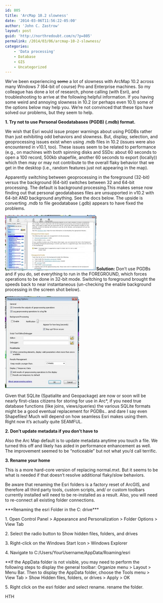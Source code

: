```yaml
---
id: 805
title: 'ArcMap 10.2 slowness'
date: '2014-03-06T11:56:22-05:00'
author: 'John C. Zastrow'
layout: post
guid: 'http://northredoubt.com/n/?p=805'
permalink: /2014/03/06/arcmap-10-2-slowness/
categories:
    - 'Data processing'
    - Database
    - GIS
    - Uncategorized
---
```


We’ve been experiencing <del>some</del> a lot of slowness with ArcMap 10.2 across many Windows 7 (64-bit of course) Pro and Enterprise machines. So my colleague has done a lot of research, phone calling (with Esri), and troubleshooting to arrive at the following helpful information. If you having some weird and annoying slowness in 10.2 (or perhaps even 10.1) some of the options below may help you. We’re not convinced that these tips have solved our problems, but they seem to help.

**1. Try not to use Personal Geodatabases (PGDB) (.mdb) format.**

We wish that Esri would issue proper warnings about using PGDBs rather than just exhibiting odd behaviors and slowness. But, display, selection, and geoprocessing issues exist when using .mdb files in 10.2 (issues were also encountered in v10.1, too). These issues seem to be related to performance (e.g., on machines with both spinning disks and SSDs: about 60 seconds to open a 100 record, 500kb shapefile, another 60 seconds to export (locally)) which then may or may not contribute to the overall flaky behavior that we get in the desktop (i.e., random features just not appearing in the map).

Apparently switching between geoprocessing in the foreground (32-bit) versus the background (64-bit) switches between 32 and 64-bit processing. The default is background processing.This makes sense now finding out that personal geodatabases files are unsupported in v10.2 with 64-bit AND background anything. See the docs below. The upside is converting .mdb to file geodatabase (.gdb) appears to have fixed the problems.

[![ArcGIS64-bit_docs](https://raw.githubusercontent.com/johnzastrow/johnzastrow.github.io/master/assets/uploads/2014/03/ArcGIS64-bit_docs-300x181.jpg)](https://raw.githubusercontent.com/johnzastrow/johnzastrow.github.io/master/assets/uploads/2014/03/ArcGIS64-bit_docs.jpg)**Solution:** Don’t use PGDBs and if you do, set everything to run in the FOREGROUND, which forces operations to be done in 32-bit mode. Switching to foreground brought the speeds back to near instantaneous (un-checking the enable background processing in the screen shot below).

[![ArcGIS64-bit_docs2](https://raw.githubusercontent.com/johnzastrow/johnzastrow.github.io/master/assets/uploads/2014/03/ArcGIS64-bit_docs2-243x300.jpg)](https://raw.githubusercontent.com/johnzastrow/johnzastrow.github.io/master/assets/uploads/2014/03/ArcGIS64-bit_docs2.jpg)

Given that SQLite (Spatialite and Geopackage) are now or soon will be nearly first-class citizens for storing for use in Arc\*, if you need true database functions (like joins, views/queries) the various SQLite formats might be a good eventual replacement for PGDBs.. and dare I say even Shapefiles! Much will depend on how seamless Esri makes using them. Right now it’s actually quite SEAMFUL.

**2. Don’t update metadata if you don’t have to**

Also the Arc Map default is to update metadata anytime you touch a file. We turned this off and likely has aided in performance enhancement as well. The improvement seemed to be “noticeable” but not what you’d call terrific.

**3. Rename your home**

This is a more hard-core version of replacing normal.mxt. But it seems to be what is needed if that doesn’t resolve additional flaky/slow behaviors.

Be aware that renaming the Esri folders is a factory reset of ArcGIS, and therefore all third party tools, custom scripts, and/ or custom toolbars currently installed will need to be re-installed as a result. Also, you will need to re-connect all existing folder connections.

\*\*\*Renaming the esri Folder in the C: drive\*\*\*

1\. Open Control Panel &gt; Appearance and Personalization &gt; Folder Options &gt; View Tab

2\. Select the radio button to Show hidden files, folders, and drives

3\. Right-click on the Windows Start Icon &gt; Windows Explorer

4\. Navigate to C:/Users/YourUsername/AppData/Roaming/esri

\*\*If the AppData folder is not visible, you may need to perform the following steps to display the general toolbar: Organize menu &gt; Layout &gt; Menu Bar. Then to display the AppData folder, choose the Tools menu &gt; View Tab &gt; Show Hidden files, folders, or drives &gt; Apply &gt; OK

5\. Right click on the esri folder and select rename. rename the folder.

HTH